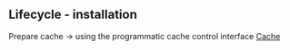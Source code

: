 ##  Lifecycle - installation

Prepare cache 
-> using the programmatic cache control interface [Cache](https://developer.mozilla.org/en-US/docs/Web/API/Cache)
